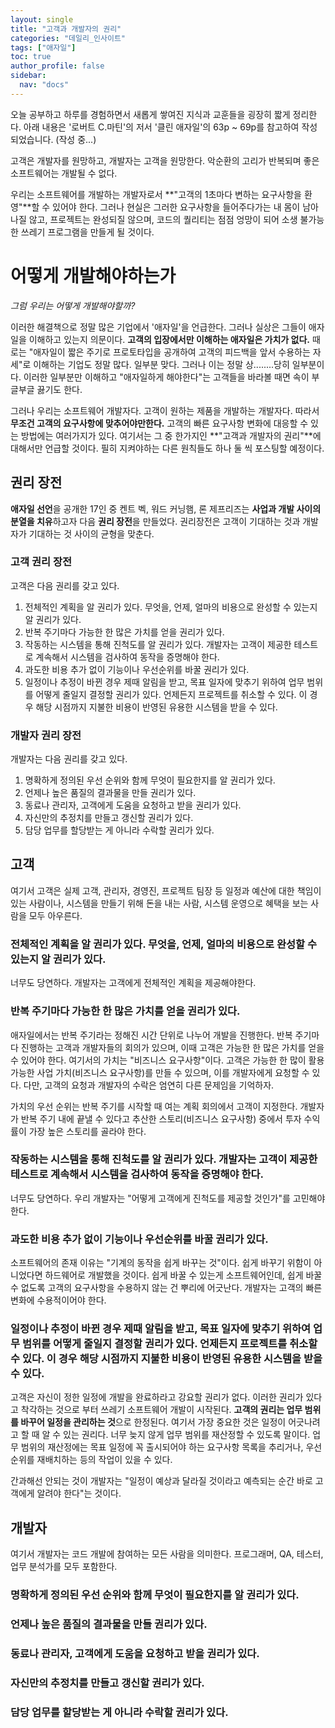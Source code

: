 ```yaml
---
layout: single
title: "고객과 개발자의 권리"
categories: "데일리_인사이트"
tags: ["애자일"]
toc: true
author_profile: false
sidebar:
  nav: "docs"
---
```


<div class="notice--success">
  오늘 공부하고 하루를 경험하면서 새롭게 쌓여진 지식과 교훈들을 굉장히 짧게 정리한다. 아래 내용은 '로버트 C.마틴'의 저서 '클린 애자일'의 63p ~ 69p를 참고하여 작성되었습니다. (작성 중...)
</div>

고객은 개발자를 원망하고, 개발자는 고객을 원망한다. 악순환의 고리가 반복되며 좋은 소프트웨어는 개발될 수 없다.

우리는 소프트웨어를 개발하는 개발자로서 **"고객의 1초마다 변하는 요구사항을 환영"**할 수 있어야 한다. 그러나 현실은 그러한 요구사항을 들어주다가는 내 몸이 남아나질 않고, 프로젝트는 완성되질 않으며, 코드의 퀄리티는 점점 엉망이 되어 소생 불가능한 쓰레기 프로그램을 만들게 될 것이다.

# 어떻게 개발해야하는가

_그럼 우리는 어떻게 개발해야할까?_

이러한 해결책으로 정말 많은 기업에서 '애자일'을 언급한다. 그러나 실상은 그들이 애자일을 이해하고 있는지 의문이다. **고객의 입장에서만 이해하는 애자일은 가치가 없다.** 때로는 "애자일이 짧은 주기로 프로토타입을 공개하여 고객의 피드백을 앞서 수용하는 자세"로 이해하는 기업도 정말 많다. 일부분 맞다. 그러나 이는 정말 상........당히 일부분이다. 이러한 일부분만 이해하고 "애자일하게 해야한다"는 고객들을 바라볼 때면 속이 부글부글 끓기도 한다.

그러나 우리는 소프트웨어 개발자다. 고객이 원하는 제품을 개발하는 개발자다. 따라서 **무조건 고객의 요구사항에 맞추어야만한다.** 고객의 빠른 요구사항 변화에 대응할 수 있는 방법에는 여러가지가 있다. 여기서는 그 중 한가지인 **"고객과 개발자의 권리"**에 대해서만 언급할 것이다. 필히 지켜야하는 다른 원칙들도 하나 둘 씩 포스팅할 예정이다.

## 권리 장전

**애자일 선언**을 공개한 17인 중 켄트 벡, 워드 커닝햄, 론 제프리즈는 **사업과 개발 사이의 분열을 치유**하고자 다음 **권리 장전**을 만들었다. 권리장전은 고객이 기대하는 것과 개발자가 기대하는 것 사이의 균형을 맞춘다.

### 고객 권리 장전

고객은 다음 권리를 갖고 있다.

1. 전체적인 계획을 알 권리가 있다. 무엇을, 언제, 얼마의 비용으로 완성할 수 있는지 알 권리가 있다.
2. 반복 주기마다 가능한 한 많은 가치를 얻을 권리가 있다.
3. 작동하는 시스템을 통해 진척도를 알 권리가 있다. 개발자는 고객이 제공한 테스트로 계속해서 시스템을 검사하여 동작을 증명해야 한다.
4. 과도한 비용 추가 없이 기능이나 우선순위를 바꿀 권리가 있다.
5. 일정이나 추정이 바뀐 경우 제때 알림을 받고, 목표 일자에 맞추기 위하여 업무 범위를 어떻게 줄일지 결정할 권리가 있다. 언제든지 프로젝트를 취소할 수 있다. 이 경우 해당 시점까지 지불한 비용이 반영된 유용한 시스템을 받을 수 있다.

### 개발자 권리 장전

개발자는 다음 권리를 갖고 있다.

1. 명확하게 정의된 우선 순위와 함께 무엇이 필요한지를 알 권리가 있다.
2. 언제나 높은 품질의 결과물을 만들 권리가 있다.
3. 동료나 관리자, 고객에게 도움을 요청하고 받을 권리가 있다.
4. 자신만의 추정치를 만들고 갱신할 권리가 있다.
5. 담당 업무를 할당받는 게 아니라 수락할 권리가 있다.

## 고객

여기서 고객은 실제 고객, 관리자, 경영진, 프로젝트 팀장 등 일정과 예산에 대한 책임이 있는 사람이나, 시스템을 만들기 위해 돈을 내는 사람, 시스템 운영으로 혜택을 보는 사람을 모두 아우른다.

### 전체적인 계획을 알 권리가 있다. 무엇을, 언제, 얼마의 비용으로 완성할 수 있는지 알 권리가 있다.

너무도 당연하다. 개발자는 고객에게 전체적인 계획을 제공해야한다.

### 반복 주기마다 가능한 한 많은 가치를 얻을 권리가 있다.

애자일에서는 반복 주기라는 정해진 시간 단위로 나누어 개발을 진행한다. 반복 주기마다 진행하는 고객과 개발자들의 회의가 있으며, 이때 고객은 가능한 한 많은 가치를 얻을 수 있어야 한다. 여기서의 가치는 "비즈니스 요구사항"이다. 고객은 가능한 한 많이 활용 가능한 사업 가치(비즈니스 요구사항)를 만들 수 있으며, 이를 개발자에게 요청할 수 있다. 다만, 고객의 요청과 개발자의 수락은 엄연히 다른 문제임을 기억하자.

가치의 우선 순위는 반복 주기를 시작할 때 여는 계획 회의에서 고객이 지정한다. 개발자가 반복 주기 내에 끝낼 수 있다고 추산한 스토리(비즈니스 요구사항) 중에서 투자 수익률이 가장 높은 스토리를 골라야 한다.

### 작동하는 시스템을 통해 진척도를 알 권리가 있다. 개발자는 고객이 제공한 테스트로 계속해서 시스템을 검사하여 동작을 증명해야 한다.

너무도 당연하다. 우리 개발자는 "어떻게 고객에게 진척도를 제공할 것인가"를 고민해야 한다.

### 과도한 비용 추가 없이 기능이나 우선순위를 바꿀 권리가 있다.

소프트웨어의 존재 이유는 "기계의 동작을 쉽게 바꾸는 것"이다. 쉽게 바꾸기 위함이 아니었다면 하드웨어로 개발했을 것이다. 쉽게 바꿀 수 있는게 소프트웨어인데, 쉽게 바꿀 수 없도록 고객의 요구사항을 수용하지 않는 건 뿌리에 어긋난다. 개발자는 고객의 빠른 변화에 수용적이어야 한다.

### 일정이나 추정이 바뀐 경우 제때 알림을 받고, 목표 일자에 맞추기 위하여 업무 범위를 어떻게 줄일지 결정할 권리가 있다. 언제든지 프로젝트를 취소할 수 있다. 이 경우 해당 시점까지 지불한 비용이 반영된 유용한 시스템을 받을 수 있다.

고객은 자신이 정한 일정에 개발을 완료하라고 강요할 권리가 없다. 이러한 권리가 있다고 착각하는 것으로 부터 쓰레기 소프트웨어 개발이 시작된다. **고객의 권리는 업무 범위를 바꾸어 일정을 관리하는 것**으로 한정된다. 여기서 가장 중요한 것은 일정이 어긋나려고 할 때 알 수 있는 권리다. 너무 늦지 않게 업무 범위를 재산정할 수 있도록 말이다. 업무 범위의 재산정에는 목표 일정에 꼭 출시되어야 하는 요구사항 목록을 추리거나, 우선 순위를 재배치하는 등의 작업이 있을 수 있다.

간과해선 안되는 것이 개발자는 "일정이 예상과 달라질 것이라고 예측되는 순간 바로 고객에게 알려야 한다"는 것이다.

## 개발자

여기서 개발자는 코드 개발에 참여하는 모든 사람을 의미한다. 프로그래머, QA, 테스터, 업무 분석가를 모두 포함한다.

### 명확하게 정의된 우선 순위와 함께 무엇이 필요한지를 알 권리가 있다.

### 언제나 높은 품질의 결과물을 만들 권리가 있다.

### 동료나 관리자, 고객에게 도움을 요청하고 받을 권리가 있다.

### 자신만의 추정치를 만들고 갱신할 권리가 있다.

### 담당 업무를 할당받는 게 아니라 수락할 권리가 있다.
